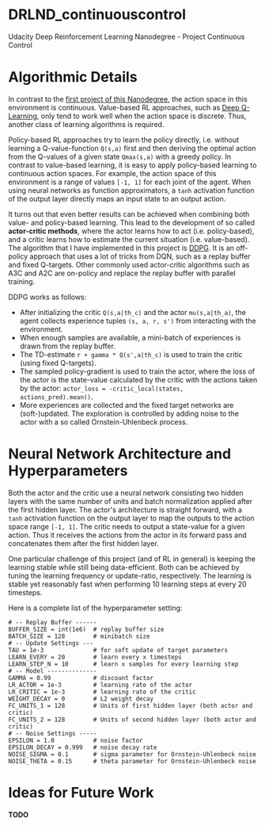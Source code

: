 # DRLND_continuouscontrol
Udacity Deep Reinforcement Learning Nanodegree - Project Continuous Control

# Algorithmic Details

In contrast to the [first project of this Nanodegree](https://github.com/alxwdm/DRLND_projects/tree/master/p1_navigation/), the action space in this environment is continuous. Value-based RL approaches, such as [Deep Q-Learning](https://storage.googleapis.com/deepmind-media/dqn/DQNNaturePaper.pdf), only tend to work well when the action space is discrete. Thus, another class of learning algorithms is required.

Policy-based RL approaches try to learn the policy directly, i.e. without learning a Q-value-function `Q(s,a)` first and then deriving the optimal action from the Q-values of a given state `Qmax(s,a)` with a greedy policy. In contrast to value-based learning, it is easy to apply policy-based learning to continuous action spaces. For example, the action space of this environment is a range of values `[-1, 1]` for each joint of the agent. When using neural networks as function approximators, a `tanh` activation function of the output layer directly maps an input state to an output action.  

It turns out that even better results can be achieved when combining both value- and policy-based learning. This lead to the development of so called **actor-critic methods**, where the actor learns how to act (i.e. policy-based), and a critic learns how to estimate the current situation (i.e. value-based). The algorithm that I have implemented in this project is [DDPG](https://arxiv.org/abs/1509.02971). It is an off-policy approach that uses a lot of tricks from DQN, such as a replay buffer and fixed Q-targets. Other commonly used actor-critic algorithms such as A3C and A2C are on-policy and replace the replay buffer with parallel training. 

DDPG works as follows: 
* After initializing the critic `Q(s,a|th_c)` and the actor `mu(s,a|th_a)`, the agent collects experience tuples `(s, a, r, s')` from interacting with the environment. 
* When enough samples are available, a mini-batch of experiences is drawn from the replay buffer. 
* The TD-estimate `r + gamma * Q(s',a|th_c)` is used to train the critic (using fixed Q-targets).
* The sampled policy-gradient is used to train the actor, where the loss of the actor is the state-value calculated by the critic with the actions taken by the actor: `actor_loss = -critic_local(states, actions_pred).mean()`.
* More experiences are collected and the fixed target networks are (soft-)updated. The exploration is controlled by adding noise to the actor with a so called Ornstein-Uhlenbeck process.

# Neural Network Architecture and Hyperparameters

Both the actor and the critic use a neural network consisting two hidden layers with the same number of units and batch normalization applied after the first hidden layer. The actor's architecture is straight forward, with a `tanh` activation function on the output layer to map the outputs to the action space range `[-1, 1]`. The critic needs to output a state-value for a given action. Thus it receives the actions from the actor in its forward pass and concatenates them after the first hidden layer. 

One particular challenge of this project (and of RL in general) is keeping the learning stable while still being data-efficient. Both can be achieved by tuning the learning frequency or update-ratio, respectively. The learning is stable yet reasonably fast when performing 10 learning steps at every 20 timesteps.

Here is a complete list of the hyperparameter setting:
 
```
# -- Replay Buffer ------
BUFFER_SIZE = int(1e6)  # replay buffer size
BATCH_SIZE = 128        # minibatch size
# -- Update Settings ---
TAU = 1e-3              # for soft update of target parameters
LEARN_EVERY = 20        # learn every x timesteps
LEARN_STEP_N = 10       # learn x samples for every learning step
# -- Model --------------
GAMMA = 0.99            # discount factor
LR_ACTOR = 1e-3         # learning rate of the actor 
LR_CRITIC = 1e-3        # learning rate of the critic
WEIGHT_DECAY = 0        # L2 weight decay
FC_UNITS_1 = 128        # Units of first hidden layer (both actor and critic)
FC_UNITS_2 = 128        # Units of second hidden layer (both actor and critic)
# -- Noise Settings -----
EPSILON = 1.0           # noise factor 
EPSILON_DECAY = 0.999   # noise decay rate 
NOISE_SIGMA = 0.1       # sigma parameter for Ornstein-Uhlenbeck noise
NOISE_THETA = 0.15      # theta parameter for Ornstein-Uhlenbeck noise
```

# Ideas for Future Work

**TODO**
